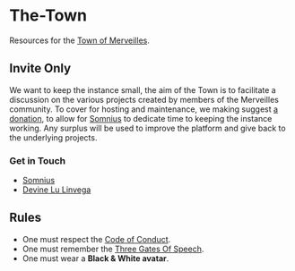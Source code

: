# The-Town

Resources for the [Town of Merveilles](https://merveilles.town).

## Invite Only

We want to keep the instance small, the aim of the Town is to facilitate a discussion on the various projects created by members of the Merveilles community. To cover for hosting and maintenance, we making suggest [a donation](https://ko-fi.com/somnius), to allow for [Somnius](https://merveilles.town/@somnius) to dedicate time to keeping the instance working. Any surplus will be used to improve the platform and give back to the underlying projects.

### Get in Touch

- [Somnius](https://merveilles.town/@somnius)
- [Devine Lu Linvega](https://merveilles.town/@neauoire)

## Rules

- One must respect the [Code of Conduct](https://github.com/merveilles/Resources/blob/master/CONDUCT.md).
- One must remember the [Three Gates Of Speech](http://wiki.xxiivv.com/Discourse).
- One must wear a **Black & White avatar**.
